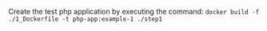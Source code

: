 Create the test php application by executing the command: `docker build -f ./1_Dockerfile -t php-app:example-1 ./step1`